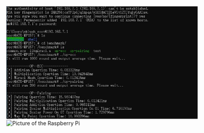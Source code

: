 ![Picture of the algorithm runtime on Raspberry Pi](https://github.com/mkllsr/Algorithm-runtime-on-Raspberry-Pi/blob/main/runtime.jpeg)
![Picture of the Raspberry Pi](https://github.com/mkllsr/Algorithm-runtime-on-Raspberry-Pi/blob/main/Raspberry%20Pi.HEIC)

